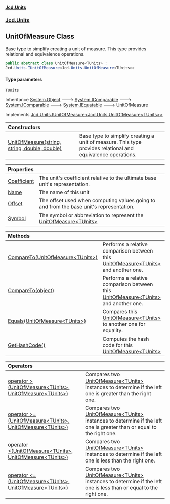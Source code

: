 #### [Jcd.Units](index.md 'index')
### [Jcd.Units](Jcd.Units.md 'Jcd.Units')

## UnitOfMeasure<TUnits> Class

Base type to simplify creating a unit of measure. This type provides relational and equivalence operations.

```csharp
public abstract class UnitOfMeasure<TUnits> :
Jcd.Units.IUnitOfMeasure<Jcd.Units.UnitOfMeasure<TUnits>>
```
#### Type parameters

<a name='Jcd.Units.UnitOfMeasure_TUnits_.TUnits'></a>

`TUnits`

Inheritance [System.Object](https://docs.microsoft.com/en-us/dotnet/api/System.Object 'System.Object') &#129106; [System.IComparable](https://docs.microsoft.com/en-us/dotnet/api/System.IComparable 'System.IComparable') &#129106; [System.IComparable](https://docs.microsoft.com/en-us/dotnet/api/System.IComparable 'System.IComparable') &#129106; [System.IEquatable](https://docs.microsoft.com/en-us/dotnet/api/System.IEquatable 'System.IEquatable') &#129106; UnitOfMeasure<TUnits>

Implements [Jcd.Units.IUnitOfMeasure&lt;](Jcd.Units.IUnitOfMeasure_TUnits_.md 'Jcd.Units.IUnitOfMeasure<TUnits>')[Jcd.Units.UnitOfMeasure&lt;](Jcd.Units.UnitOfMeasure_TUnits_.md 'Jcd.Units.UnitOfMeasure<TUnits>')[TUnits](Jcd.Units.UnitOfMeasure_TUnits_.md#Jcd.Units.UnitOfMeasure_TUnits_.TUnits 'Jcd.Units.UnitOfMeasure<TUnits>.TUnits')[&gt;](Jcd.Units.UnitOfMeasure_TUnits_.md 'Jcd.Units.UnitOfMeasure<TUnits>')[&gt;](Jcd.Units.IUnitOfMeasure_TUnits_.md 'Jcd.Units.IUnitOfMeasure<TUnits>')

| Constructors | |
| :--- | :--- |
| [UnitOfMeasure(string, string, double, double)](Jcd.Units.UnitOfMeasure_TUnits_.UnitOfMeasure(string,string,double,double).md 'Jcd.Units.UnitOfMeasure<TUnits>.UnitOfMeasure(string, string, double, double)') | Base type to simplify creating a unit of measure. This type provides relational and equivalence operations. |

| Properties | |
| :--- | :--- |
| [Coefficient](Jcd.Units.UnitOfMeasure_TUnits_.Coefficient.md 'Jcd.Units.UnitOfMeasure<TUnits>.Coefficient') | The unit's coefficient relative to the ultimate base unit's representation. |
| [Name](Jcd.Units.UnitOfMeasure_TUnits_.Name.md 'Jcd.Units.UnitOfMeasure<TUnits>.Name') | The name of this unit |
| [Offset](Jcd.Units.UnitOfMeasure_TUnits_.Offset.md 'Jcd.Units.UnitOfMeasure<TUnits>.Offset') | The offset used when computing values going to and from the base unit's representation. |
| [Symbol](Jcd.Units.UnitOfMeasure_TUnits_.Symbol.md 'Jcd.Units.UnitOfMeasure<TUnits>.Symbol') | The symbol or abbreviation to represent the [UnitOfMeasure&lt;TUnits&gt;](Jcd.Units.UnitOfMeasure_TUnits_.md 'Jcd.Units.UnitOfMeasure<TUnits>') |

| Methods | |
| :--- | :--- |
| [CompareTo(UnitOfMeasure&lt;TUnits&gt;)](Jcd.Units.UnitOfMeasure_TUnits_.CompareTo(Jcd.Units.UnitOfMeasure_TUnits_).md 'Jcd.Units.UnitOfMeasure<TUnits>.CompareTo(Jcd.Units.UnitOfMeasure<TUnits>)') | Performs a relative comparison between this [UnitOfMeasure&lt;TUnits&gt;](Jcd.Units.UnitOfMeasure_TUnits_.md 'Jcd.Units.UnitOfMeasure<TUnits>') and another one. |
| [CompareTo(object)](Jcd.Units.UnitOfMeasure_TUnits_.CompareTo(object).md 'Jcd.Units.UnitOfMeasure<TUnits>.CompareTo(object)') | Performs a relative comparison between this [UnitOfMeasure&lt;TUnits&gt;](Jcd.Units.UnitOfMeasure_TUnits_.md 'Jcd.Units.UnitOfMeasure<TUnits>') and another one. |
| [Equals(UnitOfMeasure&lt;TUnits&gt;)](Jcd.Units.UnitOfMeasure_TUnits_.Equals(Jcd.Units.UnitOfMeasure_TUnits_).md 'Jcd.Units.UnitOfMeasure<TUnits>.Equals(Jcd.Units.UnitOfMeasure<TUnits>)') | Compares this [UnitOfMeasure&lt;TUnits&gt;](Jcd.Units.UnitOfMeasure_TUnits_.md 'Jcd.Units.UnitOfMeasure<TUnits>') to another one for equality. |
| [GetHashCode()](Jcd.Units.UnitOfMeasure_TUnits_.GetHashCode().md 'Jcd.Units.UnitOfMeasure<TUnits>.GetHashCode()') | Computes the hash code for this [UnitOfMeasure&lt;TUnits&gt;](Jcd.Units.UnitOfMeasure_TUnits_.md 'Jcd.Units.UnitOfMeasure<TUnits>') |

| Operators | |
| :--- | :--- |
| [operator &gt;(UnitOfMeasure&lt;TUnits&gt;, UnitOfMeasure&lt;TUnits&gt;)](Jcd.Units.UnitOfMeasure_TUnits_.op_GreaterThan(Jcd.Units.UnitOfMeasure_TUnits_,Jcd.Units.UnitOfMeasure_TUnits_).md 'Jcd.Units.UnitOfMeasure<TUnits>.op_GreaterThan(Jcd.Units.UnitOfMeasure<TUnits>, Jcd.Units.UnitOfMeasure<TUnits>)') | Compares two [UnitOfMeasure&lt;TUnits&gt;](Jcd.Units.UnitOfMeasure_TUnits_.md 'Jcd.Units.UnitOfMeasure<TUnits>') instances to determine if the left one is greater than the right one. |
| [operator &gt;=(UnitOfMeasure&lt;TUnits&gt;, UnitOfMeasure&lt;TUnits&gt;)](Jcd.Units.UnitOfMeasure_TUnits_.op_GreaterThanOrEqual(Jcd.Units.UnitOfMeasure_TUnits_,Jcd.Units.UnitOfMeasure_TUnits_).md 'Jcd.Units.UnitOfMeasure<TUnits>.op_GreaterThanOrEqual(Jcd.Units.UnitOfMeasure<TUnits>, Jcd.Units.UnitOfMeasure<TUnits>)') | Compares two [UnitOfMeasure&lt;TUnits&gt;](Jcd.Units.UnitOfMeasure_TUnits_.md 'Jcd.Units.UnitOfMeasure<TUnits>') instances to determine if the left one is greater than or equal to the right one. |
| [operator &lt;(UnitOfMeasure&lt;TUnits&gt;, UnitOfMeasure&lt;TUnits&gt;)](Jcd.Units.UnitOfMeasure_TUnits_.op_LessThan(Jcd.Units.UnitOfMeasure_TUnits_,Jcd.Units.UnitOfMeasure_TUnits_).md 'Jcd.Units.UnitOfMeasure<TUnits>.op_LessThan(Jcd.Units.UnitOfMeasure<TUnits>, Jcd.Units.UnitOfMeasure<TUnits>)') | Compares two [UnitOfMeasure&lt;TUnits&gt;](Jcd.Units.UnitOfMeasure_TUnits_.md 'Jcd.Units.UnitOfMeasure<TUnits>') instances to determine if the left one is less than the right one. |
| [operator &lt;=(UnitOfMeasure&lt;TUnits&gt;, UnitOfMeasure&lt;TUnits&gt;)](Jcd.Units.UnitOfMeasure_TUnits_.op_LessThanOrEqual(Jcd.Units.UnitOfMeasure_TUnits_,Jcd.Units.UnitOfMeasure_TUnits_).md 'Jcd.Units.UnitOfMeasure<TUnits>.op_LessThanOrEqual(Jcd.Units.UnitOfMeasure<TUnits>, Jcd.Units.UnitOfMeasure<TUnits>)') | Compares two [UnitOfMeasure&lt;TUnits&gt;](Jcd.Units.UnitOfMeasure_TUnits_.md 'Jcd.Units.UnitOfMeasure<TUnits>') instances to determine if the left one is less than or equal to the right one. |
